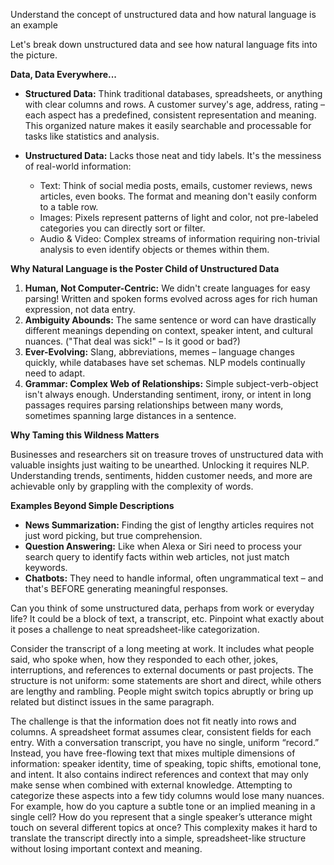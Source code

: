 Understand the concept of unstructured data and how natural language is an example

Let's break down unstructured data and see how natural language fits into the picture.

**Data, Data Everywhere...**

* **Structured Data:**  Think traditional databases, spreadsheets, or anything with clear columns and rows.  A customer survey's age, address, rating –  each aspect has a predefined, consistent representation and meaning. This organized nature makes it easily searchable and processable for tasks like statistics and analysis. 

* **Unstructured Data:** Lacks those neat and tidy labels.  It's the messiness of real-world information: 
    * Text: Think of social media posts, emails, customer reviews, news articles, even books. The format and meaning don't easily conform to a table row.
    * Images: Pixels represent patterns of light and color, not pre-labeled categories you can directly sort or filter.
    * Audio & Video: Complex streams of information requiring non-trivial analysis to even identify objects or themes within them.

**Why Natural Language is the Poster Child of Unstructured Data**

1. **Human, Not Computer-Centric:** We didn't create languages for easy parsing! Written and spoken forms evolved across ages for rich human expression, not data entry.
2. **Ambiguity Abounds:** The same sentence or word can have drastically different meanings depending on context, speaker intent, and cultural nuances. ("That deal was sick!" – Is it good or bad?)
3. **Ever-Evolving:** Slang, abbreviations, memes – language changes quickly, while databases have set schemas. NLP models continually  need to adapt.
4. **Grammar: Complex Web of Relationships:** Simple subject-verb-object isn't always enough. Understanding sentiment, irony, or intent in long passages requires parsing relationships between many words, sometimes spanning large distances in a sentence.

**Why Taming this Wildness Matters**

Businesses and researchers sit on treasure troves of unstructured data with valuable insights just waiting to be unearthed. Unlocking it requires NLP. Understanding trends, sentiments, hidden customer needs, and more are achievable only by grappling with the complexity of words. 

**Examples Beyond Simple Descriptions**

* **News Summarization:** Finding the gist of lengthy articles  requires not just word picking, but true comprehension.
* **Question Answering:** Like when Alexa or Siri need to process your search query to identify facts within web articles, not just match keywords.
* **Chatbots:** They need to handle informal,  often ungrammatical text – and that's BEFORE generating meaningful responses.

Can you think of some unstructured data, perhaps from work or everyday life? It could be a block of text, a transcript, etc. Pinpoint what exactly about it poses a challenge to neat spreadsheet-like categorization. 

Consider the transcript of a long meeting at work. It includes what people said, who spoke when, how they responded to each other, jokes, interruptions, and references to external documents or past projects. The structure is not uniform: some statements are short and direct, while others are lengthy and rambling. People might switch topics abruptly or bring up related but distinct issues in the same paragraph.  

The challenge is that the information does not fit neatly into rows and columns. A spreadsheet format assumes clear, consistent fields for each entry. With a conversation transcript, you have no single, uniform “record.” Instead, you have free-flowing text that mixes multiple dimensions of information: speaker identity, time of speaking, topic shifts, emotional tone, and intent. It also contains indirect references and context that may only make sense when combined with external knowledge. Attempting to categorize these aspects into a few tidy columns would lose many nuances. For example, how do you capture a subtle tone or an implied meaning in a single cell? How do you represent that a single speaker’s utterance might touch on several different topics at once? This complexity makes it hard to translate the transcript directly into a simple, spreadsheet-like structure without losing important context and meaning.
